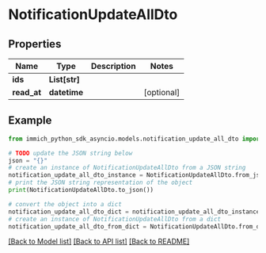 # NotificationUpdateAllDto


## Properties

Name | Type | Description | Notes
------------ | ------------- | ------------- | -------------
**ids** | **List[str]** |  | 
**read_at** | **datetime** |  | [optional] 

## Example

```python
from immich_python_sdk_asyncio.models.notification_update_all_dto import NotificationUpdateAllDto

# TODO update the JSON string below
json = "{}"
# create an instance of NotificationUpdateAllDto from a JSON string
notification_update_all_dto_instance = NotificationUpdateAllDto.from_json(json)
# print the JSON string representation of the object
print(NotificationUpdateAllDto.to_json())

# convert the object into a dict
notification_update_all_dto_dict = notification_update_all_dto_instance.to_dict()
# create an instance of NotificationUpdateAllDto from a dict
notification_update_all_dto_from_dict = NotificationUpdateAllDto.from_dict(notification_update_all_dto_dict)
```
[[Back to Model list]](../README.md#documentation-for-models) [[Back to API list]](../README.md#documentation-for-api-endpoints) [[Back to README]](../README.md)


